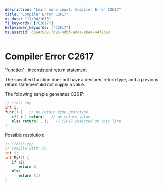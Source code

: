 ```yaml
---
description: "Learn more about: Compiler Error C2617"
title: "Compiler Error C2617"
ms.date: "11/04/2016"
f1_keywords: ["C2617"]
helpviewer_keywords: ["C2617"]
ms.assetid: d6a435d2-7d95-4dbf-ad4a-abe4744f63e8
---
```

# Compiler Error C2617

'function' : inconsistent return statement

The specified function does not have a declared return type, and a previous return statement did not supply a value.

The following sample generates C2617:

```cpp
// C2617.cpp
int i;
func() {   // no return type prototype
   if( i ) return;   // no return value
   else return( 1 );   // C2617 detected on this line
}
```

Possible resolution:

```cpp
// C2617b.cpp
// compile with: /c
int i;
int MyF() {
   if (i)
      return 0;
   else
      return (1);
}
```
